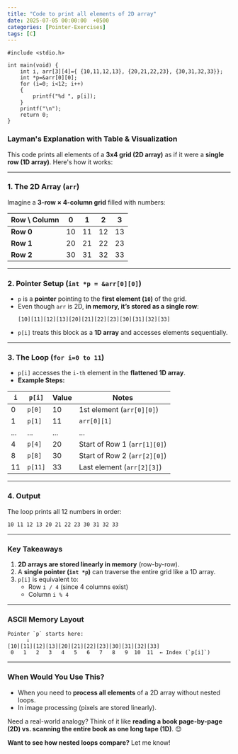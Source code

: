 ```yaml
---
title: "Code to print all elements of 2D array"
date: 2025-07-05 00:00:00  +0500
categories: [Pointer-Exercises]
tags: [C]
---
```


```
#include <stdio.h>

int main(void) {
    int i, arr[3][4]={ {10,11,12,13}, {20,21,22,23}, {30,31,32,33}};
    int *p=&arr[0][0];
    for (i=0; i<12; i++)
    {
        printf("%d ", p[i]);
    }
    printf("\n");
    return 0;
}
```
### **Layman's Explanation with Table & Visualization**

This code prints all elements of a **3x4 grid (2D array)** as if it were a **single row (1D array)**. Here's how it works:

---

### **1. The 2D Array (`arr`)**
Imagine a **3-row × 4-column grid** filled with numbers:

| Row \ Column | 0 | 1  | 2  | 3  |
|--------------|---|----|----|----|
| **Row 0**    | 10| 11 | 12 | 13 |
| **Row 1**    | 20| 21 | 22 | 23 |
| **Row 2**    | 30| 31 | 32 | 33 |

---

### **2. Pointer Setup (`int *p = &arr[0][0]`)**
- `p` is a **pointer** pointing to the **first element (`10`)** of the grid.  
- Even though `arr` is 2D, **in memory, it’s stored as a single row**:  
  ```
  [10][11][12][13][20][21][22][23][30][31][32][33]
  ```
- `p[i]` treats this block as a **1D array** and accesses elements sequentially.

---

### **3. The Loop (`for i=0 to 11`)**
- `p[i]` accesses the `i-th` element in the **flattened 1D array**.  
- **Example Steps:**


| `i` | `p[i]` | Value | Notes                     |
|-----|--------|-------|---------------------------|
| 0   | `p[0]` | 10    | 1st element (`arr[0][0]`) |
| 1   | `p[1]` | 11    | `arr[0][1]`               |
| ... | ...    | ...   | ...                       |
| 4   | `p[4]` | 20    | Start of Row 1 (`arr[1][0]`) |
| 8   | `p[8]` | 30    | Start of Row 2 (`arr[2][0]`) |
| 11  | `p[11]`| 33    | Last element (`arr[2][3]`) |

---

### **4. Output**
The loop prints all 12 numbers in order:  
```
10 11 12 13 20 21 22 23 30 31 32 33
```

---

### **Key Takeaways**
1. **2D arrays are stored linearly in memory** (row-by-row).  
2. A **single pointer (`int *p`)** can traverse the entire grid like a 1D array.  
3. `p[i]` is equivalent to:  
   - Row `i / 4` (since 4 columns exist)  
   - Column `i % 4`  

---

### **ASCII Memory Layout**
```
Pointer `p` starts here:
      ↓
[10][11][12][13][20][21][22][23][30][31][32][33]
 0   1   2   3   4   5   6   7   8   9  10  11  ← Index (`p[i]`)
```

---

### **When Would You Use This?**
- When you need to **process all elements** of a 2D array without nested loops.  
- In image processing (pixels are stored linearly).  

Need a real-world analogy? Think of it like **reading a book page-by-page (2D) vs. scanning the entire book as one long tape (1D)**. 😊  

**Want to see how nested loops compare?** Let me know!
